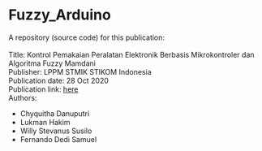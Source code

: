 # Fuzzy_Arduino
A repository (source code) for this publication:<br><br>
Title: Kontrol Pemakaian Peralatan Elektronik Berbasis Mikrokontroler dan Algoritma Fuzzy Mamdani<br>
Publisher: LPPM STMIK STIKOM Indonesia<br>
Publication date: 28 Oct 2020<br>
Publication link: [here](https://ejournal.stiki-indonesia.ac.id/index.php/jurnalresistor/article/view/646)<br>
Authors:
* Chyquitha Danuputri
* Lukman Hakim
* Willy Stevanus Susilo
* Fernando Dedi Samuel
